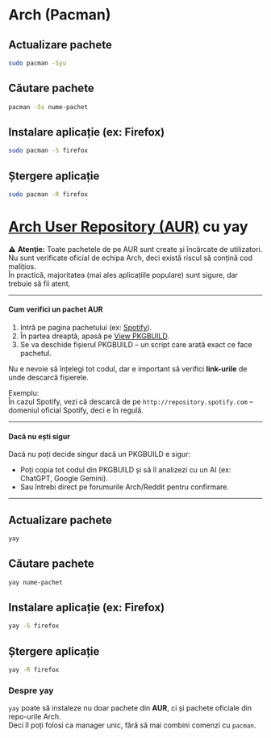 # Arch (Pacman)

## Actualizare pachete
```bash
sudo pacman -Syu
```
## Căutare pachete
```bash
pacman -Ss nume-pachet
```
## Instalare aplicație (ex: Firefox)
```bash
sudo pacman -S firefox
```
## Ștergere aplicație
```bash
sudo pacman -R firefox
```

# [Arch User Repository (AUR)](https://aur.archlinux.org/) cu yay

⚠️ **Atenție:** Toate pachetele de pe AUR sunt create și încărcate de utilizatori.  
Nu sunt verificate oficial de echipa Arch, deci există riscul să conțină cod malițios.  
În practică, majoritatea (mai ales aplicațiile populare) sunt sigure, dar trebuie să fii atent.  

---

#### Cum verifici un pachet AUR

1. Intră pe pagina pachetului (ex: [Spotify](https://aur.archlinux.org/packages/spotify)).  
2. În partea dreaptă, apasă pe [View PKGBUILD](https://aur.archlinux.org/cgit/aur.git/tree/PKGBUILD?h=spotify).  
3. Se va deschide fișierul PKGBUILD – un script care arată exact ce face pachetul.  

Nu e nevoie să înțelegi tot codul, dar e important să verifici **link-urile** de unde descarcă fișierele.  

Exemplu:  
În cazul Spotify, vezi că descarcă de pe `http://repository.spotify.com` – domeniul oficial Spotify, deci e în regulă.  

---

#### Dacă nu ești sigur

Dacă nu poți decide singur dacă un PKGBUILD e sigur:  
- Poți copia tot codul din PKGBUILD și să îl analizezi cu un AI (ex: ChatGPT, Google Gemini).  
- Sau întrebi direct pe forumurile Arch/Reddit pentru confirmare.  

---

## Actualizare pachete
```bash
yay
```
## Căutare pachete
```bash
yay nume-pachet
```
## Instalare aplicație (ex: Firefox)
```bash
yay -S firefox
```
## Ștergere aplicație
```bash
yay -R firefox
```

### Despre yay

`yay` poate să instaleze nu doar pachete din **AUR**, ci și pachete oficiale din repo-urile Arch.  
Deci îl poți folosi ca manager unic, fără să mai combini comenzi cu `pacman`.  
